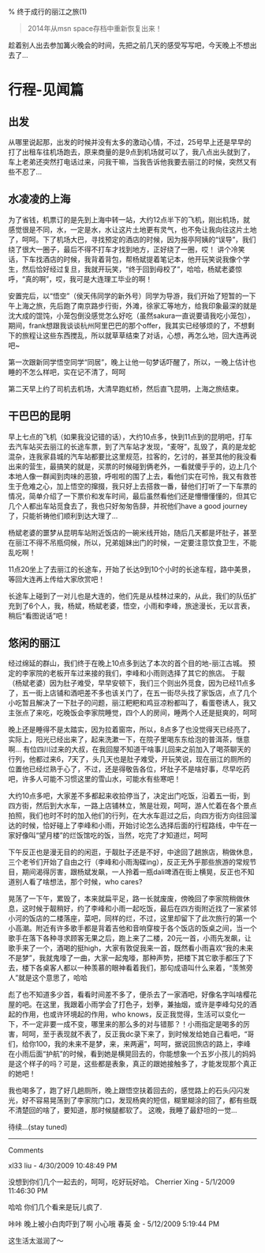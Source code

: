 % 终于成行的丽江之旅(1)

> 2014年从msn space存档中重新恢复出来！

趁着别人出去参加篝火晚会的时间，先把之前几天的感受写写吧，今天晚上不想出去了...
 
# 行程-见闻篇 
## 出发
从哪里说起那，出发的时候并没有太多的激动心情，不过，25号早上还是早早的打了出租车往机场跑去，原来商量的是9点到机场就可以了，我八点出头就到了，车上老弟还突然打电话过来，问我干嘛，当我告诉他我要去丽江的时候，突然又有些不忍了...
 
## 水凌凌的上海 
为了省钱，机票订的是先到上海中转一站，大约12点半下的飞机，刚出机场，就感觉很是不同，水，一定是水，水让这片土地更有灵气，也不免让我向往这片土地了，呵呵。下了机场大巴，寻找预定的酒店的时候，因为报亭阿姨的“误导”，我们绕了很大一圈子，最后不得不打车才找到地方，正好绕了一圈，哎！ 讲个冷笑话，下车找酒店的时候，我背着背包，帮杨斌提着笔记本，他开玩笑说我像个学生，然后恰好经过复旦，我就开玩笑，“终于回到母校了”，哈哈，杨斌老婆惊呼，“真的啊”，哎，我可是大连理工毕业的啊！
 
安置完后，以“悟空”（侯天伟同学的新外号）同学为导游，我们开始了短暂的一下午上海之旅，先后跑了南京路步行街，外滩，徐家汇等地方，给我印象最深的就是沈大成的馄饨，小笼包倒没感觉怎么好吃（虽然sakura一直说要请我吃小笼包），期间，frank想跟我谈谈杭州阿里巴巴的那个offer，我其实已经够烦的了，不想剩下的旅程让这些东西搅乱，所以就草草结束了对话，心想，再怎么地，回大连再说吧~
 
第一次跟新同学悟空同学“同居”，晚上让他一句梦话吓醒了，所以，一晚上估计也睡的不怎么样吧，实在记不清了，呵呵
 
第二天早上约了司机去机场，大清早跑虹桥，然后直飞昆明，上海之旅结束。
 
## 干巴巴的昆明
早上七点的飞机（如果我没记错的话），大约10点多，快到11点到的昆明吧，打车去汽车站买去丽江的长途车票，到了汽车站才发现，“麦呀”，乱毁了，真的是龙蛇混杂，连我家县城的汽车站都要比这里规范，拉客的，乞讨的，甚至其他的我没看出来的营生，最搞笑的就是，买票的时候碰到俩老外，一看就傻乎乎的，边上几个本地人像一群闻到肉味的恶狼，呼啦啦的围了上去，看他们实在可怜，我又有救苍生于危难之心，加上悟空的撺掇，我只好上去搭救一番，替他们打听了一下车票的情况，简单介绍了一下票价和发车时间，最后虽然看他们还是懵懵懂懂的，但其它几个人都出车站觅食去了，我也只好匆匆告辞，并祝他们have a good journey了，只能祈祷他们顺利到达大理了...
 
杨斌老婆的噩梦从昆明车站附近饭店的一碗米线开始，随后几天都是坏肚子，甚至在丽江不得不吊瓶伺候，所以，兄弟姐妹出门的时候，一定要注意饮食卫生，不能乱吃啊！
 
11点20坐上了去丽江的长途车，开始了长达9到10个小时的长途车程，路中美景，等回大连再上传给大家欣赏吧！
 
长途车上碰到了一对儿也是大连的，他们先是从桂林过来的，从此，我们的队伍扩充到了6个人，我，杨斌，杨斌老婆，悟空，小雨和李峰，旅途漫长，无以言表，稍后“看图说话”吧！
 
## 悠闲的丽江
经过绵延的群山，我们终于在晚上10点多到达了本次的首个目的地-丽江古城。 预定的李家院的老板开车过来接的我们，李峰和小雨则选择了其它的旅店。 于靓（杨斌老婆）因为肚子难受，早早安顿下，我们三个则出外觅食，因为已经11点多了，五一街上店铺和酒吧差不多也该关门了，在五一街尽头找了家饭店，点了几个小吃暂且解决了一下肚子的问题，丽江粑粑和鸡豆凉粉都叫了，看蛋卷诱人，我又主张点了来吃，吃晚饭会李家院睡觉，四个人的房间，睡两个人还是挺爽的，呵呵
 
晚上还是睡得不是太踏实，因为拉着窗帘，所以，8点多了也没觉得天已经亮了，实际上，阳光已经出来了，起来洗漱一下，在院子里喝东东给泡的普洱茶，惬意啊...
有位四川过来的大叔，在我回屋不知道干啥事儿回来之前加入了喝茶聊天的行列，他都过来6，7天了，头几天也是肚子难受，开玩笑说，现在丽江的厕所的位置他已经烂熟于心了，不过，还是得敬告各位，坏肚子不是啥好事，尽早吃药吧，许多人可能不习惯这里的雪山水，可能水有些寒吧！
 
大约10点多吧，大家差不多都起来收拾停当了，决定出门吃饭，沿着五一街，到四方街，然后到大水车，一路上店铺林立，煞是壮观，呵呵，游人忙着在各个景点拍照，我们也时不时的加入他们的行列，在大水车逛过之后，向四方街方向往回溜达的时候，恰好碰上了李峰和小雨，开始讨论怎么选择后面的行程路线，中午在一家好像叫“望月楼”的烂饭馆吃的饭，当然，吃完了才知道烂，呵呵
 
下午反正也是漫无目的的闲逛，于靓肚子还是不好，中途回了趟旅店，稍做休息，三个老爷们开始了自由之行（李峰和小雨淘碟ing），反正无外乎那些旅游的常规节目，期间渴得厉害，跟杨斌发飙，一人拎着一瓶dali啤酒在街上横晃，反正也不知道别人看了啥想法，那个时候，who cares?
 
晃荡了一下午，累毁了，本来就扁平足，路一长就废废，傍晚回了李家院稍做休息，这时候于靓稍好，约了李峰和小雨一起吃饭，最后在四方街附近找了一家紧邻小河的饭店的二楼落座，菜吧，同样的烂，不过，这里却留下了此次旅行的第一个小高潮。附近有许多歌手都是背着吉他和音响穿梭于各个饭店的饭桌之间，当一个歌手在落下各种寻求顾客无果之后，跑上来了二楼，20元一首，小雨先发飙，让歌手来了一个，酒喝的挺high，大家有敦促我来一首，既然看小雨喜欢“我的未来不是梦”，我就鬼嚎了一曲，大家一起鬼嚎，那种声势，把楼下其它歌手都压了下去，楼下各桌客人都以一种羡慕的眼神看着我们，那句成语叫什么来着，“羡煞旁人”就是这个意思了，哈哈
 
彪了也不知道多少首，看看时间差不多了，便杀去了一家酒吧，好像名字叫啥樱花屋的吧。在这里，我跟着小雨学会了打色子，划拳，兼抽烟，或许是李峰勾兑的酒起的作用，也或许环境起的作用，who knows，反正我觉得，生活可以变化一下，不一定非要一成不变，哪里来的那么多的对与错那？！小雨指定是喝多的厉害，呵呵，至于表现就不表了，反正我dc录下来了，到时候发给她自己看吧，“哥们，给你100，我的未来不是梦，来，来两遍”，呵呵，据说回旅店的路上，李峰在小雨后面“护航”的时候，看到她是横晃回去的，你能想象一个五岁小孩儿的妈妈是这个样子的吗？可是，这些都是表象，真正的跟她接触多了，才能发现那个真正的她吧！
 
我也喝多了，跑了好几趟厕所，晚上跟悟空扶着回去的，感觉路上的石头闪闪发光，好不容易晃荡到了李家院门口，发现杨爽的短信，糊里糊涂的回了，都有些既不清楚回的啥了，要知道，那时候腿都软了。 这晚，我睡了最舒坦的一觉...
 
待续...(stay tuned)

----------------------------------------------

Comments

xl33 liu - 4/30/2009 10:48:49 PM

没想到你们几个一起去的，呵呵，吃好玩好哈。
Cherrier Xing - 5/1/2009 11:46:30 PM

哈哈 你们几个看来是玩儿疯了. 

咔咔 晚上被小白肉吓到了啊 小心哦
春英 金 - 5/12/2009 5:19:44 PM

这生活太滋润了～